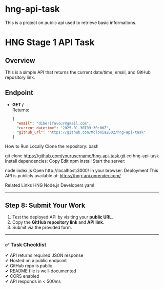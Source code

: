 # hng-api-task
This is a project on public api used to retrieve basic informations. 


# HNG Stage 1 API Task

## Overview
This is a simple API that returns the current date/time, email, and GitHub repository link.

## Endpoint
- **GET /**  
  Returns:
  ```json
  {
    "email": "diberifavour@gmail.com",
    "current_datetime": "2025-01-30T09:30:00Z",
    "github_url": "https://github.com/Molonia2002/hng-api-task"
  }
How to Run Locally
Clone the repository:
bash

git clone https://github.com/yourusername/hng-api-task.git
cd hng-api-task
Install dependencies:
Copy
Edit
npm install
Start the server:

node index.js
Open http://localhost:3000/ in your browser.
Deployment
This API is publicly available at:
https://hng-api.onrender.com/

Related Links
HNG Node.js Developers
yaml


---

## **Step 8: Submit Your Work**
1. Test the deployed API by visiting your **public URL**.  
2. Copy the **GitHub repository link** and **API link**.  
3. Submit via the provided form.

---

### ✅ **Task Checklist**
✔ API returns required JSON response  
✔ Hosted on a public endpoint  
✔ GitHub repo is public  
✔ README file is well-documented  
✔ CORS enabled  
✔ API responds in < 500ms 
